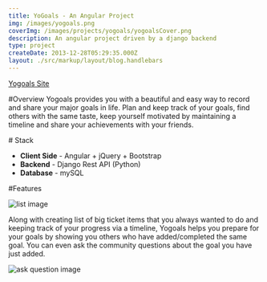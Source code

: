 ```yaml
---
title: YoGoals - An Angular Project
img: /images/yogoals.png
coverImg: /images/projects/yogoals/yogoalsCover.png
description: An angular project driven by a django backend
type: project
createDate: 2013-12-28T05:29:35.000Z
layout: ./src/markup/layout/blog.handlebars
---
```


<div class="button-rack"><a href="http://www.yogoals.com" target="_blank" class="btn btn-primary"><i class="fi-monitor"></i> Yogoals Site</a></div>

#Overview
Yogoals provides you with a beautiful and easy way to record and share your major goals in life. Plan and keep track of your goals, find others with the same taste, keep yourself motivated by maintaining a timeline and share your achievements with your friends.

#<i class="fi-page-multiple text-purple"></i> Stack
* __Client Side__ - Angular + jQuery + Bootstrap
* __Backend__ - Django Rest API (Python)
* __Database__ - mySQL 


#Features

![list image](http://www.yogoals.com/images/landing/list_sm.png)

Along with creating list of big ticket items that you always wanted to do and keeping track of your progress via a timeline, Yogoals helps you prepare for your goals by showing you others who have added/completed the same goal. You can even ask the community questions about the goal you have just added. 

![ask question image](http://www.yogoals.com/images/landing/questions.png)

